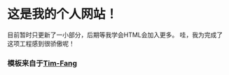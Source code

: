 # 这是我的个人网站！
目前暂时只更新了一小部分，后期等我学会HTML会加入更多。
哇，我为完成了这项工程感到很骄傲呢！
### 模板来自于[Tim-Fang](https://github.com/tim-fang/)